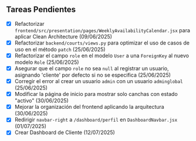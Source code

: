 ## Tareas Pendientes

- [x] Refactorizar `frontend/src/presentation/pages/WeeklyAvailabilityCalendar.jsx` para aplicar Clean Architecture (09/06/2025)
- [x] Refactorizar `backend/courts/views.py` para optimizar el uso de casos de uso en el método `patch` (25/06/2025)
- [x] Refactorizar el campo `role` en el modelo `User` a una `ForeignKey` al nuevo modelo `Role` (25/06/2025)
- [x] Asegurar que el campo `role` no sea `null` al registrar un usuario, asignando 'cliente' por defecto si no se especifica (25/06/2025)
- [x] Corregir el error al crear un usuario `admin` con un usuario `adminglobal` (25/06/2025)
- [x] Modificar la página de inicio para mostrar solo canchas con estado "activo" (30/06/2025)
- [x] Mejorar la organización del frontend aplicando la arquitectura (30/06/2025)
- [x] Redirigir `navbar-right` a `/dashboard/perfil` en `DashboardNavbar.jsx` (01/07/2025)
- [x] Crear Dashboard de Cliente (12/07/2025)
